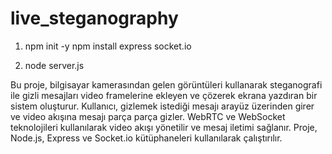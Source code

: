 ﻿# live_steganography
 
1.  npm init -y
    npm install express socket.io
    
3.  node server.js

   
Bu proje, bilgisayar kamerasından gelen görüntüleri kullanarak steganografi ile gizli mesajları video framelerine ekleyen ve çözerek ekrana yazdıran bir sistem oluşturur. Kullanıcı, gizlemek istediği mesajı arayüz üzerinden girer ve video akışına mesajı parça parça gizler. WebRTC ve WebSocket teknolojileri kullanılarak video akışı yönetilir ve mesaj iletimi sağlanır. Proje, Node.js, Express ve Socket.io kütüphaneleri kullanılarak çalıştırılır.
